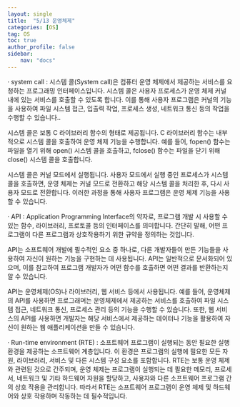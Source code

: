 ```yaml
---
layout: single
title:  "5/13 운영체제"
categories: [OS]
tag: OS
toc: true
author_profile: false
sidebar:
    nav: "docs"
---
```


· system call :  시스템 콜(System call)은 컴퓨터 운영 체제에서 제공하는 서비스를 요청하는 프로그래밍 인터페이스입니다. 시스템 콜은 사용자 프로세스가 운영 체제 커널 내에 있는 서비스를 호출할 수 있도록 합니다. 이를 통해 사용자 프로그램은 커널의 기능을 사용하여 파일 시스템 접근, 입출력 작업, 프로세스 생성, 네트워크 통신 등의 작업을 수행할 수 있습니다..

시스템 콜은 보통 C 라이브러리 함수의 형태로 제공됩니다. C 라이브러리 함수는 내부적으로 시스템 콜을 호출하여 운영 체제 기능을 수행합니다. 예를 들어, fopen() 함수는 파일을 열기 위해 open() 시스템 콜을 호출하고, fclose() 함수는 파일을 닫기 위해 close() 시스템 콜을 호출합니다.

시스템 콜은 커널 모드에서 실행됩니다. 사용자 모드에서 실행 중인 프로세스가 시스템 콜을 호출하면, 운영 체제는 커널 모드로 전환하고 해당 시스템 콜을 처리한 후, 다시 사용자 모드로 전환합니다. 이러한 과정을 통해 사용자 프로그램은 운영 체제 기능을 사용할 수 있습니다.





· API : Application Programming Interface의 약자로, 프로그램 개발 시 사용할 수 있는 함수, 라이브러리, 프로토콜 등의 인터페이스를 의미합니다. 간단히 말해, 어떤 프로그램이 다른 프로그램과 상호작용하기 위한 규약을 정의하는 것입니다.

API는 소프트웨어 개발에 필수적인 요소 중 하나로, 다른 개발자들이 만든 기능들을 사용하여 자신이 원하는 기능을 구현하는 데 사용됩니다. API는 일반적으로 문서화되어 있으며, 이를 참고하여 프로그램 개발자가 어떤 함수를 호출하면 어떤 결과를 반환하는지 알 수 있습니다.

API는 운영체제(OS)나 라이브러리, 웹 서비스 등에서 사용됩니다. 예를 들어, 운영체제의 API를 사용하면 프로그래머는 운영체제에서 제공하는 서비스를 호출하여 파일 시스템 접근, 네트워크 통신, 프로세스 관리 등의 기능을 수행할 수 있습니다. 또한, 웹 서비스의 API를 사용하면 개발자는 해당 서비스에서 제공하는 데이터나 기능을 활용하여 자신이 원하는 웹 애플리케이션을 만들 수 있습니다.





· Run-time environment (RTE) : 소프트웨어 프로그램이 실행되는 동안 필요한 실행 환경을 제공하는 소프트웨어 계층입니다. 이 환경은 프로그램의 실행에 필요한 모든 자원, 라이브러리, 서비스 및 다른 시스템 구성 요소를 포함합니다. RTE는 보통 운영 체제와 관련된 것으로 간주되며, 운영 체제는 프로그램이 실행되는 데 필요한 메모리, 프로세서, 네트워크 및 기타 하드웨어 자원을 할당하고, 사용자와 다른 소프트웨어 프로그램 간의 상호 작용을 관리합니다. 따라서 RTE는 소프트웨어 프로그램이 운영 체제 및 하드웨어와 상호 작용하며 작동하는 데 필수적입니다.

